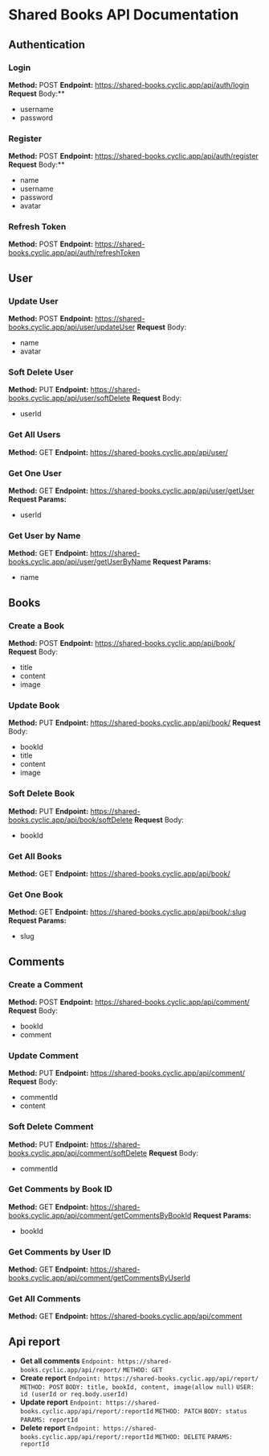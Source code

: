 # Shared Books API Documentation
## Authentication
### Login
 **Method:** POST
 **Endpoint:** https://shared-books.cyclic.app/api/auth/login
 **Request** Body:**
-   username
-   password
### Register
 **Method:** POST
 **Endpoint:** https://shared-books.cyclic.app/api/auth/register
 **Request** Body:**
-   name
-   username
-   password
-   avatar
### Refresh Token
 **Method:** POST
 **Endpoint:** https://shared-books.cyclic.app/api/auth/refreshToken
## User
### Update User
 **Method:** POST
 **Endpoint:** https://shared-books.cyclic.app/api/user/updateUser
 **Request** Body:
- name
- avatar
### Soft Delete User
 **Method:** PUT
 **Endpoint:** https://shared-books.cyclic.app/api/user/softDelete
 **Request** Body:
- userId
### Get All Users
 **Method:** GET
 **Endpoint:** https://shared-books.cyclic.app/api/user/
### Get One User
 **Method:** GET
 **Endpoint:** https://shared-books.cyclic.app/api/user/getUser
 **Request Params:**
- userId
### Get User by Name
 **Method:** GET
 **Endpoint:** https://shared-books.cyclic.app/api/user/getUserByName
 **Request Params:**
- name
## Books
### Create a Book
 **Method:** POST
 **Endpoint:** https://shared-books.cyclic.app/api/book/
 **Request** Body:
- title
- content
- image
### Update Book
 **Method:** PUT
 **Endpoint:** https://shared-books.cyclic.app/api/book/
 **Request** Body:
- bookId
- title
- content
- image
### Soft Delete Book
 **Method:** PUT
 **Endpoint:** https://shared-books.cyclic.app/api/book/softDelete
 **Request** Body:
- bookId
### Get All Books
 **Method:** GET
 **Endpoint:** https://shared-books.cyclic.app/api/book/
### Get One Book
 **Method:** GET
 **Endpoint:** https://shared-books.cyclic.app/api/book/:slug
 **Request Params:**
- slug
## Comments
### Create a Comment
 **Method:** POST
 **Endpoint:** https://shared-books.cyclic.app/api/comment/
 **Request** Body:
- bookId
- comment
### Update Comment
 **Method:** PUT
 **Endpoint:** https://shared-books.cyclic.app/api/comment/
 **Request** Body:
- commentId
- content
### Soft Delete Comment
 **Method:** PUT
 **Endpoint:** https://shared-books.cyclic.app/api/comment/softDelete
 **Request** Body:
- commentId
### Get Comments by Book ID
 **Method:** GET
 **Endpoint:** https://shared-books.cyclic.app/api/comment/getCommentsByBookId
 **Request Params:**
- bookId
### Get Comments by User ID
 **Method:** GET
 **Endpoint:** https://shared-books.cyclic.app/api/comment/getCommentsByUserId
### Get All Comments
 **Method:** GET
 **Endpoint:** https://shared-books.cyclic.app/api/comment


## Api report

-  **Get all comments**
   `Endpoint: https://shared-books.cyclic.app/api/report/`
   `METHOD: GET`
-  **Create report**
   `Endpoint: https://shared-books.cyclic.app/api/report/`
   `METHOD: POST`
   `BODY: title, bookId, content, image(allow null)`
   `USER: id (userId or req.body.userId)`
-  **Update report**
   `Endpoint: https://shared-books.cyclic.app/api/report/:reportId`
   `METHOD: PATCH`
   `BODY: status`
   `PARAMS: reportId`
-  **Delete report**
   `Endpoint: https://shared-books.cyclic.app/api/report/:reportId`
   `METHOD: DELETE`
   `PARAMS: reportId`
